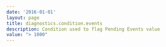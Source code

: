 ```yaml
---
date: '2016-01-01'
layout: page
title: diagnostics.condition.events
description: Condition used to flag Pending Events value
value: "> 1000"
---
```

